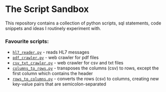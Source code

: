 # The Script Sandbox
This repository contains a collection of python scripts, sql statements, code snippets and ideas I routinely experiment with.

### Favourite scripts:
- [`hl7_reader.py`](/HL7_reader.py) - reads HL7 messages
- [`pdf_crawler.py`](/pdf_crawler.py) - web crawler for pdf files
- [`csv_txt_crawler.py`](/csv_txt_crawler.py) - web crawler for csv and txt files
- [`columns_to_rows.py`](/columns_to_rows.py) - transposes the columns (csv) to rows, except the first column which contains the header
- [`rows_to_columns.py`](/rows_to_columns.py) - converts the rows (csv) to columns, creating new key-value pairs that are semicolon-separated
